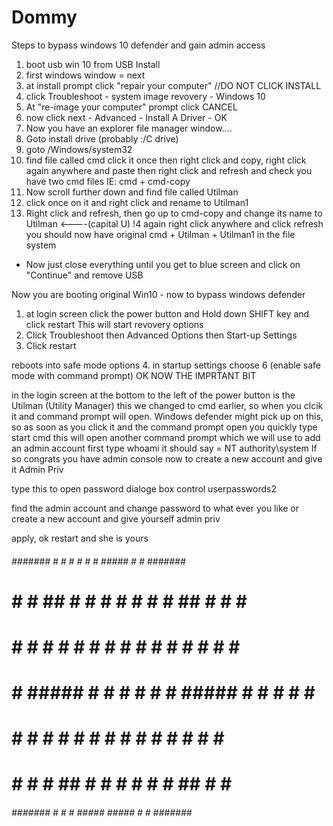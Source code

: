 # Dommy

Steps to bypass windows 10 defender and gain admin access

1. boot usb win 10 from USB Install
2. first windows window = next
3. at install prompt click "repair your computer" //DO NOT CLICK INSTALL
4. click Troubleshoot - system image revovery - Windows 10
5. At "re-image your computer" prompt click CANCEL
6. now click next - Advanced - Install A Driver - OK
7. Now you have an explorer file manager window....
8. Goto install drive (probably :/C drive)
9. goto /Windows/system32
10. find file called cmd click it once then right click and copy, right click again anywhere and paste then right
click and refresh and check you have two cmd files IE: cmd + cmd-copy
11. Now scroll further down and find file called Utilman
12. click once on it and right click and rename to Utilman1
13. Right click and refresh, then go up to cmd-copy and change its name to Utilman <----(capital U)
!4 again right click anywhere and click refresh
you should now have original cmd + Utilman + Utilman1 in the file system
 - Now just close everything until you get to blue screen and click on "Continue" and remove USB
 
 Now you are booting original Win10 - now to bypass windows defender
 
 1. at login screen click the power button and Hold down SHIFT key and click restart
 This will start revovery options
 2. Click Troubleshoot then Advanced Options then Start-up Settings
 3. Click restart
 
 reboots into safe mode options
  4. in startup settings choose 6 (enable safe mode with command prompt)
  OK NOW THE IMPRTANT BIT
  
  in the login screen at the bottom to the left of the power button is the Utilman (Utility Manager) 
  this we changed to cmd earlier, so when you clcik it and command prompt will open.
  Windows defender might pick up on this, so as soon as you click it and the command prompt open you quickly type
  start cmd
  this will open another command prompt which we will use to add an admin account
  first type
  whoami
  it should say = NT authority\system
  If so congrats you have admin console
  now to create a new account and give it Admin Priv
  
  type this to open password dialoge box
  control userpasswords2
  
  find the admin account and change password to what ever you like
  or create a new account and give yourself admin priv
  
  apply, ok restart and she is yours
  
  
######  ####### #     # #     #      #     #  #####       #     # ####### ####### 
#     # #       ##    #  #   #       #     # #     #      ##    # #     #    #    
#     # #       # #   #   # #        #     # #            # #   # #     #    #    
#     # #####   #  #  #    #         #     #  #####       #  #  # #     #    #    
#     # #       #   # #    #         #     #       #      #   # # #     #    #    
#     # #       #    ##    #         #     # #     #      #    ## #     #    #    
######  ####### #     #    #          #####   #####       #     # #######    #  
 
 


